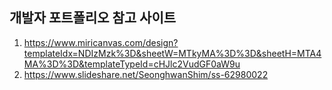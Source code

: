 ## 개발자 포트폴리오 참고 사이트

1. https://www.miricanvas.com/design?templateIdx=NDIzMzk%3D&sheetW=MTkyMA%3D%3D&sheetH=MTA4MA%3D%3D&templateTypeId=cHJlc2VudGF0aW9u
2. https://www.slideshare.net/SeonghwanShim/ss-62980022
